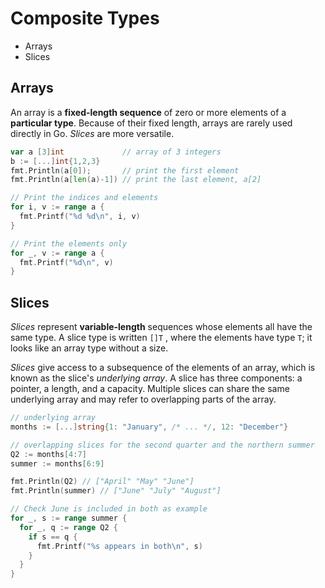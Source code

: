 # Composite Types

* Arrays
* Slices

## Arrays

An array is a **fixed-length sequence** of zero or more elements of a **particular type**. Because of their fixed length, arrays are rarely used directly in Go. *Slices* are more versatile.

```go
var a [3]int             // array of 3 integers
b := [...]int{1,2,3}
fmt.Println(a[0]);       // print the first element
fmt.Println(a[len(a)-1]) // print the last element, a[2]

// Print the indices and elements
for i, v := range a {
  fmt.Printf("%d %d\n", i, v)
}

// Print the elements only
for _, v := range a {
  fmt.Printf("%d\n", v)
}
```

## Slices

*Slices* represent **variable-length** sequences whose elements all have the same type. A slice type is written `[]T` , where the elements have type `T`; it looks like an array type without a size.

*Slices* give access to a subsequence of the elements of an array, which is known as the slice's *underlying array*. A slice has three components: a pointer, a length, and a capacity. Multiple slices can share the same underlying array and may refer to overlapping parts of the array.

```go
// underlying array
months := [...]string{1: "January", /* ... */, 12: "December"}

// overlapping slices for the second quarter and the northern summer
Q2 := months[4:7]
summer := months[6:9]

fmt.Println(Q2) // ["April" "May" "June"]
fmt.Println(summer) // ["June" "July" "August"]

// Check June is included in both as example
for _, s := range summer {
  for _, q := range Q2 {
    if s == q {
      fmt.Printf("%s appears in both\n", s)
    }
  }
}
```
